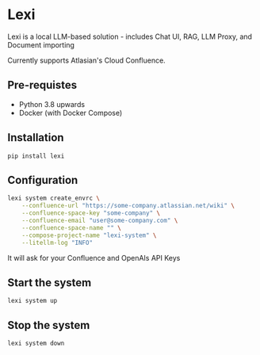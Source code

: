 
# Lexi

Lexi is a local LLM-based solution - includes Chat UI, RAG, LLM Proxy, and Document importing

Currently supports Atlasian's Cloud Confluence.

## Pre-requistes

- Python 3.8 upwards
- Docker (with Docker Compose)

## Installation

`pip install lexi`

## Configuration

```bash
lexi system create_envrc \
    --confluence-url "https://some-company.atlassian.net/wiki" \
    --confluence-space-key "some-company" \
    --confluence-email "user@some-company.com" \
    --confluence-space-name "" \
    --compose-project-name "lexi-system" \
    --litellm-log "INFO"
```

It will ask for your Confluence and OpenAIs API Keys

## Start the system

`lexi system up`

## Stop the system

`lexi system down`
